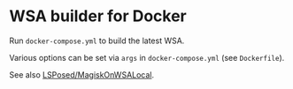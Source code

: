 # WSA builder for Docker
Run `docker-compose.yml` to build the latest WSA.

Various options can be set via `args` in `docker-compose.yml` (see `Dockerfile`).

See also [LSPosed/MagiskOnWSALocal](https://github.com/LSPosed/MagiskOnWSALocal).
